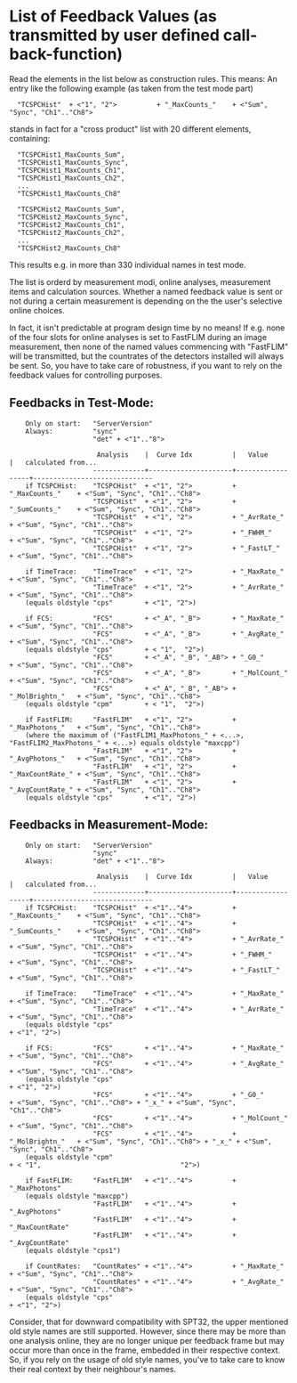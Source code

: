 
# List of Feedback Values (as transmitted by user defined call-back-function)


Read the elements in the list below as construction rules. This means:
An entry like the following example (as taken from the test mode part)
```
  "TCSPCHist"  + <"1", "2">          + "_MaxCounts_"    + <"Sum", "Sync", "Ch1".."Ch8">
```
stands in fact for a "cross product" list with 20 different elements, containing:
```
  "TCSPCHist1_MaxCounts_Sum",
  "TCSPCHist1_MaxCounts_Sync",
  "TCSPCHist1_MaxCounts_Ch1",
  "TCSPCHist1_MaxCounts_Ch2",
  ...
  "TCSPCHist1_MaxCounts_Ch8"

  "TCSPCHist2_MaxCounts_Sum",
  "TCSPCHist2_MaxCounts_Sync",
  "TCSPCHist2_MaxCounts_Ch1",
  "TCSPCHist2_MaxCounts_Ch2",
  ...
  "TCSPCHist2_MaxCounts_Ch8"
```

This results e.g. in more than 330 individual names in test mode.

The list is orderd by measurement modi, online analyses, measurement items and calculation sources. Whether a named feedback value is sent or not during a certain measurement is depending on the the user's selective online choices.

In fact, it isn't predictable at program design time by no means! If e.g. none of the four slots for online analyses is set to FastFLIM during an image measurement, then none of the named values commencing with "FastFLIM" will be transmitted, but the countrates of the detectors installed will always be sent. So, you have to take care of robustness, if you want to rely on the feedback values for controlling purposes.


## Feedbacks in Test-Mode:

```
    Only on start:   "ServerVersion"
    Always:          "sync"
                     "det" + <"1".."8">

                      Analysis    |  Curve Idx          |   Value          |   calculated from...
                     -------------+---------------------+------------------+------------------------------
    if TCSPCHist:    "TCSPCHist"  + <"1", "2">          + "_MaxCounts_"    + <"Sum", "Sync", "Ch1".."Ch8">
                     "TCSPCHist"  + <"1", "2">          + "_SumCounts_"    + <"Sum", "Sync", "Ch1".."Ch8">
                     "TCSPCHist"  + <"1", "2">          + "_AvrRate_"      + <"Sum", "Sync", "Ch1".."Ch8">
                     "TCSPCHist"  + <"1", "2">          + "_FWHM_"         + <"Sum", "Sync", "Ch1".."Ch8">
                     "TCSPCHist"  + <"1", "2">          + "_FastLT_"       + <"Sum", "Sync", "Ch1".."Ch8">

    if TimeTrace:    "TimeTrace"  + <"1", "2">          + "_MaxRate_"      + <"Sum", "Sync", "Ch1".."Ch8">
                     "TimeTrace"  + <"1", "2">          + "_AvrRate_"      + <"Sum", "Sync", "Ch1".."Ch8">
    (equals oldstyle "cps"        + <"1", "2">)

    if FCS:          "FCS"        + <"_A", "_B">        + "_MaxRate_"      + <"Sum", "Sync", "Ch1".."Ch8">
                     "FCS"        + <"_A", "_B">        + "_AvgRate_"      + <"Sum", "Sync", "Ch1".."Ch8">
    (equals oldstyle "cps"        + < "1",  "2">)
                     "FCS"        + <"_A", "_B", "_AB"> + "_G0_"           + <"Sum", "Sync", "Ch1".."Ch8">
                     "FCS"        + <"_A", "_B">        + "_MolCount_"     + <"Sum", "Sync", "Ch1".."Ch8">
                     "FCS"        + <"_A", "_B", "_AB"> + "_MolBrightn_"   + <"Sum", "Sync", "Ch1".."Ch8">
    (equals oldstyle "cpm"        + < "1",  "2">)

    if FastFLIM:     "FastFLIM"   + <"1", "2">          + "_MaxPhotons_"   + <"Sum", "Sync", "Ch1".."Ch8">
    (where the maximum of ("FastFLIM1_MaxPhotons_" + <...>, "FastFLIM2_MaxPhotons_" + <...>) equals oldstyle "maxcpp")
                     "FastFLIM"   + <"1", "2">          + "_AvgPhotons_"   + <"Sum", "Sync", "Ch1".."Ch8">
                     "FastFLIM"   + <"1", "2">          + "_MaxCountRate_" + <"Sum", "Sync", "Ch1".."Ch8">
                     "FastFLIM"   + <"1", "2">          + "_AvgCountRate_" + <"Sum", "Sync", "Ch1".."Ch8">
    (equals oldstyle "cps"        + <"1", "2">)

```

## Feedbacks in Measurement-Mode:

```
    Only on start:   "ServerVersion"
                     "sync"
    Always:          "det" + <"1".."8">

                      Analysis    |  Curve Idx          |   Value          |   calculated from...
                     -------------+---------------------+------------------+------------------------------
    if TCSPCHist:    "TCSPCHist"  + <"1".."4">          + "_MaxCounts_"    + <"Sum", "Sync", "Ch1".."Ch8">
                     "TCSPCHist"  + <"1".."4">          + "_SumCounts_"    + <"Sum", "Sync", "Ch1".."Ch8">
                     "TCSPCHist"  + <"1".."4">          + "_AvrRate_"      + <"Sum", "Sync", "Ch1".."Ch8">
                     "TCSPCHist"  + <"1".."4">          + "_FWHM_"         + <"Sum", "Sync", "Ch1".."Ch8">
                     "TCSPCHist"  + <"1".."4">          + "_FastLT_"       + <"Sum", "Sync", "Ch1".."Ch8">

    if TimeTrace:    "TimeTrace"  + <"1".."4">          + "_MaxRate_"      + <"Sum", "Sync", "Ch1".."Ch8">
                     "TimeTrace"  + <"1".."4">          + "_AvrRate_"      + <"Sum", "Sync", "Ch1".."Ch8">
    (equals oldstyle "cps"                                                 + <"1", "2">)

    if FCS:          "FCS"        + <"1".."4">          + "_MaxRate_"      + <"Sum", "Sync", "Ch1".."Ch8">
                     "FCS"        + <"1".."4">          + "_AvgRate_"      + <"Sum", "Sync", "Ch1".."Ch8">
    (equals oldstyle "cps"                                                 + <"1", "2">)
                     "FCS"        + <"1".."4">          + "_G0_"           + <"Sum", "Sync", "Ch1".."Ch8"> + "_x_" + <"Sum", "Sync", "Ch1".."Ch8">
                     "FCS"        + <"1".."4">          + "_MolCount_"     + <"Sum", "Sync", "Ch1".."Ch8">
                     "FCS"        + <"1".."4">          + "_MolBrightn_"   + <"Sum", "Sync", "Ch1".."Ch8"> + "_x_" + <"Sum", "Sync", "Ch1".."Ch8">
    (equals oldstyle "cpm"                                                 + < "1",                                   "2">)

    if FastFLIM:     "FastFLIM"   + <"1".."4">          + "_MaxPhotons"
    (equals oldstyle "maxcpp")
                     "FastFLIM"   + <"1".."4">          + "_AvgPhotons"
                     "FastFLIM"   + <"1".."4">          + "_MaxCountRate"
                     "FastFLIM"   + <"1".."4">          + "_AvgCountRate"
    (equals oldstyle "cps1")

    if CountRates:   "CountRates" + <"1".."4">          + "_MaxRate_"      + <"Sum", "Sync", "Ch1".."Ch8">
                     "CountRates" + <"1".."4">          + "_AvgRate_"      + <"Sum", "Sync", "Ch1".."Ch8">
    (equals oldstyle "cps"                                                 + <"1", "2">)

```
Consider, that for downward compatibility with SPT32, the upper mentioned old style names are still supported. However, since there may be more than one analysis online, they are no longer unique per feedback frame but may occur
more than once in the frame, embedded in their respective context. So, if you rely on the usage of old style names, you've to take care to know their real context by their neighbour's names.
